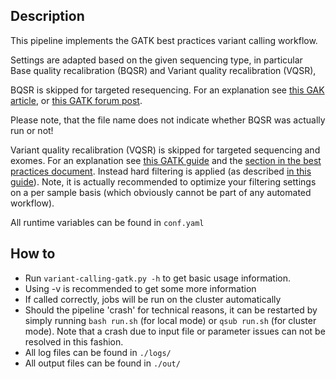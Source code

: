 Description
-----------

This pipeline implements the GATK best practices variant calling
workflow.

Settings are adapted based on the given sequencing type, in particular
Base quality recalibration (BQSR) and Variant quality recalibration
(VQSR),


BQSR is skipped for targeted resequencing. For an explanation see
[this GAK article](http://gatkforums.broadinstitute.org/gatk/discussion/44/base-quality-score-recalibration-bqsr),
or [this GATK forum post](http://gatkforums.broadinstitute.org/gatk/discussion/4272/targeted-sequencing-appropriate-to-use-baserecalibrator-bqsr-on-150m-bases-over-small-intervals).

Please note, that the file name does not indicate whether BQSR was actually run or not!

Variant quality recalibration (VQSR) is skipped for targeted
sequencing and exomes. For an explanation see
[this GATK guide](https://www.broadinstitute.org/gatk/guide/article?id=3225)
and the
[section in the best practices document](https://www.broadinstitute.org/gatk/guide/bp_step.php?p=2). Instead
hard filtering is applied (as described
[in this guide](https://www.broadinstitute.org/gatk/guide/article?id=3225)). Note,
it is actually recommended to optimize your filtering settings on a per
sample basis (which obviously cannot be part of any automated workflow).

All runtime variables can be found in `conf.yaml`


How to
------

- Run `variant-calling-gatk.py -h` to get basic usage information.
- Using -v is recommended to get some more information
- If called correctly, jobs will be run on the cluster automatically
- Should the pipeline 'crash' for technical reasons, it can be restarted by simply running
  `bash run.sh` (for local mode) or `qsub run.sh` (for cluster mode).
  Note that a crash due to input file or parameter issues can not be resolved in this fashion.
- All log files can be found in `./logs/`
- All output files can be found in `./out/`




